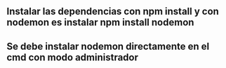 ## Instalar las dependencias con npm install y con nodemon es instalar npm install nodemon
## Se debe instalar nodemon directamente en el cmd con modo administrador